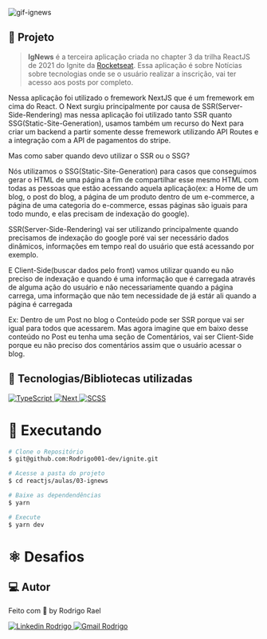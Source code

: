 ![gif-ignews]()

## :page_with_curl: Projeto

> <b>IgNews</b> é a terceira aplicação criada no chapter 3 da trilha ReactJS de 2021 do Ignite da [Rocketseat](https://github.com/Rocketseat). Essa aplicação é sobre Notícias sobre tecnologias onde se o usuário realizar a inscrição, vai ter acesso aos posts por completo.

Nessa aplicação foi utilizado o fremework NextJS que é um fremework em cima do React.
O Next surgiu principalmente por causa de SSR(Server-Side-Rendering) mas nessa aplicação foi utilizado tanto SSR quanto SSG(Static-Site-Generation), usamos também um recurso do Next para criar um backend a partir somente desse fremework utilizando API Routes e a integração com a API de pagamentos do stripe.

<LINKEDIN>
Mas como saber quando devo utilizar o SSR ou o SSG?

Nós utilizamos o SSG(Static-Site-Generation) para casos que conseguimos gerar o
HTML de uma página a fim de compartilhar esse mesmo HTML com todas as pessoas
que estão acessando aquela aplicação(ex: a Home de um blog, o post do blog, a página de um produto dentro de um e-commerce, a página de uma categoria do e-commerce, essas páginas são iguais para todo mundo, e elas precisam de indexação do google).

SSR(Server-Side-Rendering) vai ser utilizando principalmente quando precisamos de indexação do google poré vai ser necessário dados dinâmicos, informações em tempo real do usuário que está acessando por exemplo.

E Client-Side(buscar dados pelo front) vamos utilizar quando eu não preciso de indexação e quando é uma informação que é carregada através de alguma ação do usuário e não necessariamente quando a página carrega, uma informação que não tem necessidade de já estár ali quando a página é carregada

Ex:
  Dentro de um Post no blog o Conteúdo pode ser SSR porque vai ser igual para todos que acessarem.
  Mas agora imagine que em baixo desse conteúdo no Post eu tenha uma seção de Comentários, vai ser Client-Side porque eu não preciso dos comentários assim que o usuário acessar o blog.
</LINKEDIN>

## 🚀 Tecnologias/Bibliotecas utilizadas

<a href="https://www.typescriptlang.org/" target="_blank"> <img src="https://img.shields.io/badge/-TypeScript-3178C6?style=flat-square&logo=TypeScript&logoColor=white" alt="TypeScript"> </a>
<a href="https://nextjs.org/" target="_blank"> <img src="https://img.shields.io/badge/Next-black?style=flat-square&logo=next.js&logoColor=white" alt="Next"> </a>
<a href="https://sass-lang.com/guide" target="_blank"> <img src="https://img.shields.io/badge/-Scss-pink?style=flat-square&logo=sass&logoColor=white" alt="SCSS"> </a>

# :construction_worker: Executando

```bash
# Clone o Repositório
$ git@github.com:Rodrigo001-dev/ignite.git
```

```bash
# Acesse a pasta do projeto
$ cd reactjs/aulas/03-ignews
```

```bash
# Baixe as dependendências
$ yarn
```

```bash
# Execute
$ yarn dev
```

# :atom_symbol: Desafios


## 💻 Autor

Feito com 💜 by Rodrigo Rael

<a href="https://www.linkedin.com/in/rodrigo-rael-a7a4b51a9/" target="_blank"> <img src="https://img.shields.io/badge/-RodrigoRael-blue?style=flat-square&logo=Linkedin&logoColor=white&link=https" alt="Linkedin Rodrigo"> </a>
<a href="https://img.shields.io/badge/-rodrigorael53@gmail.com-c14438?style=flat-square&logo=Gmail&logoColor=white&link=mailto:rodrigorael53@gmail.com" target="_blank"> <img src="https://img.shields.io/badge/-rodrigorael53@gmail.com-c14438?style=flat-square&logo=Gmail&logoColor=white&link=mailto:rodrigorael53@gmail.com" alt="Gmail Rodrigo"> </a>